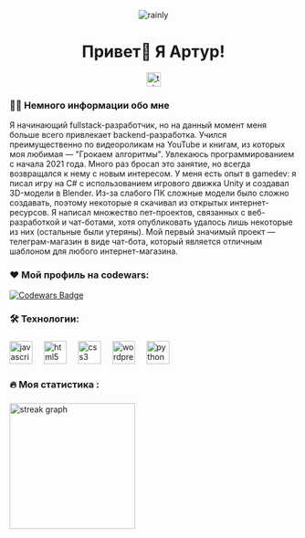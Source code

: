 <br clear="both">


<div align="center">
  <img src="https://github.com/Shampoony/Shampoony/assets/170034744/b2e42881-b16a-411e-bf61-fc22814f537a" alt="rainly">
</div>




<h1 align="center">Привет👋 Я Артур!</h1>

<div align="center">
  <a href="https://t.me/Cheebupelka" target="_blank">
    <img src="https://img.shields.io/static/v1?message=Telegram&logo=telegram&label=&color=2CA5E0&logoColor=white&labelColor=&style=for-the-badge" height="25" alt="telegram logo"  />
  </a>
</div>



<h3 align="left">👩‍💻 Немного информации обо мне</h3>
<p>Я начинающий fullstack-разработчик, но на данный момент меня больше всего привлекает backend-разработка. Учился преимущественно по видеороликам на YouTube и книгам, из которых моя любимая — "Грокаем алгоритмы". Увлекаюсь программированием с начала 2021 года. Много раз бросал это занятие, но всегда возвращался к нему с новым интересом. У меня есть опыт в gamedev: я писал игру на C# с использованием игрового движка Unity и создавал 3D-модели в Blender. Из-за слабого ПК сложные модели было сложно создавать, поэтому некоторые я скачивал из открытых интернет-ресурсов. Я написал множество пет-проектов, связанных с веб-разработкой и чат-ботами, хотя опубликовать удалось лишь некоторые из них (остальные были утеряны). Мой первый значимый проект — телеграм-магазин в виде чат-бота, который является отличным шаблоном для любого интернет-магазина.
</p>
<p align="center">
</p>

###

<h3 align="left">❤  Мой профиль на codewars:</h3>
<p align="left">
  <a href="https://www.codewars.com/users/Shampoony">
    <img src="https://www.codewars.com/users/Shampoony/badges/large" alt="Codewars Badge">
  </a>
</p>

<h3 align="left">🛠 Технологии:</h3>

###

<div align="left">
  <img src="https://cdn.jsdelivr.net/gh/devicons/devicon/icons/javascript/javascript-original.svg" height="40" alt="javascript logo"  />
  <img width="12" />
  <img src="https://cdn.jsdelivr.net/gh/devicons/devicon/icons/html5/html5-original.svg" height="40" alt="html5 logo"  />
  <img width="12" />
  <img src="https://cdn.jsdelivr.net/gh/devicons/devicon/icons/css3/css3-original.svg" height="40" alt="css3 logo"  />
  <img width="12" />
  <img src="https://skillicons.dev/icons?i=wordpress" height="40" alt="wordpress logo"  />
  <img width="12" />
  <img src="https://skillicons.dev/icons?i=py" height="40" alt="python logo"  />
</div>

###

<h3 align="left">🔥   Моя статистика :</h3>

###

<div align="left">
  <img src="https://streak-stats.demolab.com?user=shampoony&locale=en&mode=daily&theme=dark&hide_border=false&border_radius=5&order=3" height="220" alt="streak graph"  />
</div>

###
